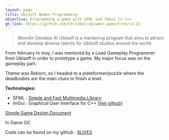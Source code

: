 ```yaml
---
layout: page
title: Ubisoft Womxn Programming
objective: Programming a game with SFML and ImGui in C++
gh_link: https://github.com/ChrisDal/ubiwmxn-game/tree/v2.21
---
```


> WomXn Develop At Ubisoft is a mentoring program that aims to attract and develop diverse talents for Ubisoft studios around the world.

From february to may, I was mentored by a Lead Gameplay Programmer from Ubisoft in order to prototype a game. My major focus was on the gameplay part.

Theme was Reborn, so I headed to a plateformer/puzzle where the deadbodies are the main clues to finish a level. 

__Technologies__: 
+ SFML : [Simple and Fast Multimedia Library](https://www.sfml-dev.org/)
+ ImGui : Graphical User Interface for C++ [[lien github](https://github.com/ocornut/imgui)]


[Simple Game Design Document](https://drive.google.com/file/d/1O0Ac06Ke82EVLZGDs-N7JoixQQ94ngwD/view?usp=sharing)

In Game Gif.

Code can be found on my github : [9LIVES](https://github.com/ChrisDal/ubiwmxn-game/tree/v2.21) 

